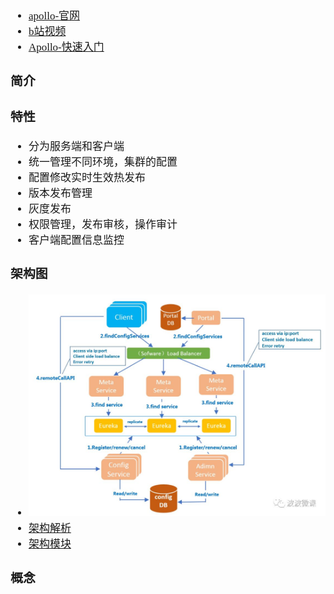 <span  style="font-family: Simsun,serif; font-size: 17px; ">

- [apollo-官网](https://www.apolloconfig.com/#/)
- [b站视频](https://www.bilibili.com/video/BV1xA411E7My)
- [Apollo-快速入门](https://www.apolloconfig.com/#/zh/development/apollo-development-guide)

### 简介

### 特性

- 分为服务端和客户端
- 统一管理不同环境，集群的配置
- 配置修改实时生效热发布
- 版本发布管理
- 灰度发布
- 权限管理，发布审核，操作审计
- 客户端配置信息监控

### 架构图

- ![架构图](./pic/架构图.png)
- [架构解析](https://mp.weixin.qq.com/s/-hUaQPzfsl9Lm3IqQW3VDQ)
- [架构模块](https://www.apolloconfig.com/#/zh/design/apollo-design?id=_12-%e6%9e%b6%e6%9e%84%e6%a8%a1%e5%9d%97)

### 概念

</span>